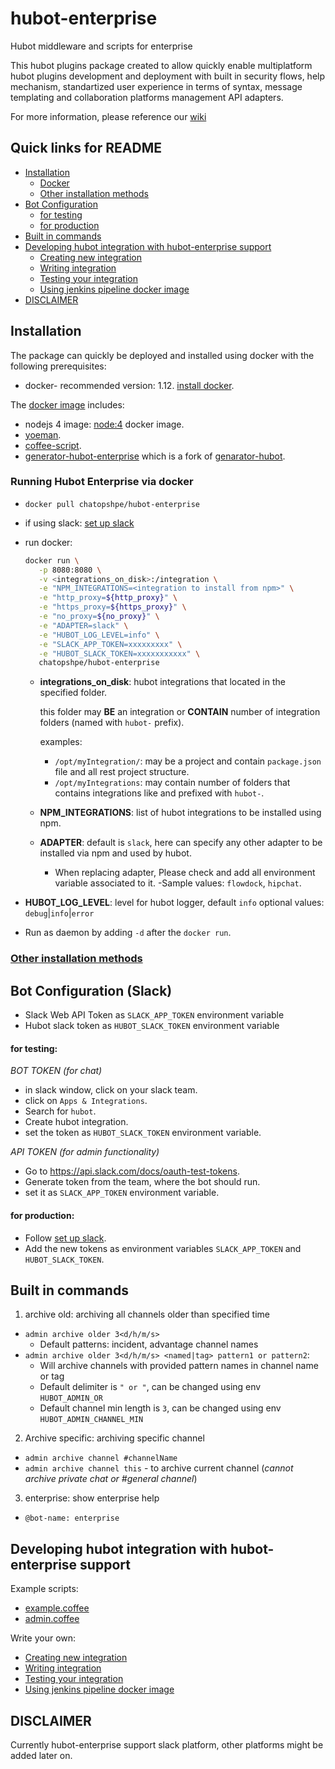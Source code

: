 # hubot-enterprise

Hubot middleware and scripts for enterprise

This hubot plugins package created to allow quickly enable multiplatform hubot plugins development and deployment with built in 
security flows, help mechanism, standartized user experience in terms of syntax, message templating and collaboration platforms management API adapters.

For more information, please reference our [wiki](https://github.com/eedevops/hubot-enterprise/wiki)

## Quick links for README
- [Installation](#installation)
  - [Docker](#running-hubot-enterprise-via-docker)
  - [Other installation methods](https://github.com/eedevops/hubot-enterprise/wiki/bootstrap)
- [Bot Configuration](#bot-configuration-slack)
  - [for testing](#for-testing)
  - [for production](https://github.com/eedevops/hubot-enterprise/wiki/slack#app-configuration)
- [Built in commands](#built-in-commands)
- [Developing hubot integration with hubot-enterprise support](#developing-hubot-integration-with-hubot-enterprise-support)
  - [Creating new integration](https://github.com/eedevops/hubot-enterprise/wiki/bootstrap-integration)
  - [Writing integration](https://github.com/eedevops/hubot-enterprise/wiki/api)
  - [Testing your integration](https://github.com/eedevops/hubot-enterprise/wiki/testing)
  - [Using jenkins pipeline docker image](https://github.com/eedevops/hubot-enterprise/wiki/jenkins)
- [DISCLAIMER](#disclaimer)

## Installation

The package can quickly be deployed and installed using docker with the following prerequisites:
- docker- recommended version: 1.12. [install docker](https://docs.docker.com/engine/installation/).

The [docker image](Dockerfile) includes:
  - nodejs 4 image: [node:4](https://hub.docker.com/r/library/node/) docker image.
  - [yoeman](http://yeoman.io/).
  - [coffee-script](http://coffeescript.org/).
  - [generator-hubot-enterprise](https://github.com/eedevops/generator-hubot-enterprise) which is a fork of [genarator-hubot](https://github.com/github/generator-hubot).

### Running Hubot Enterprise via docker
 
- `docker pull chatopshpe/hubot-enterprise`
- if using slack: [set up slack](#slack-web-api-token-generation)
- run docker:
  ```bash
  docker run \
     -p 8080:8080 \
     -v <integrations_on_disk>:/integration \
     -e "NPM_INTEGRATIONS=<integration to install from npm>" \
     -e "http_proxy=${http_proxy}" \
     -e "https_proxy=${https_proxy}" \
     -e "no_proxy=${no_proxy}" \
     -e "ADAPTER=slack" \
     -e "HUBOT_LOG_LEVEL=info" \
     -e "SLACK_APP_TOKEN=xxxxxxxxx" \
     -e "HUBOT_SLACK_TOKEN=xxxxxxxxxxx" \
     chatopshpe/hubot-enterprise
  ```
  - **integrations_on_disk**: hubot integrations that located in the specified folder.

    this folder may **BE** an integration or **CONTAIN** number of integration folders (named with `hubot-` prefix).

    examples:

    - `/opt/myIntegration/`: may be a project and contain `package.json` file and all rest project structure.
    - `/opt/myIntegrations`: may contain number of folders that contains integrations like and prefixed with `hubot-`.

  - **NPM_INTEGRATIONS**: list of hubot integrations to be installed using npm.
  
  - **ADAPTER**: default is `slack`, here can specify any other adapter to be installed via npm and used by hubot.
    - When replacing adapter, Please check and add all environment variable associated to it.
	  -Sample values: `flowdock`, `hipchat`.

 - **HUBOT_LOG_LEVEL**: level for hubot logger, default `info` optional values: `debug`|`info`|`error`
 - Run as daemon by adding `-d` after the `docker run`.

### [Other installation methods](https://github.com/eedevops/hubot-enterprise/wiki/bootstrap)

## Bot Configuration (Slack)
 - Slack Web API Token as `SLACK_APP_TOKEN` environment variable
 - Hubot slack token as `HUBOT_SLACK_TOKEN` environment variable

#### for testing:

*BOT TOKEN (for chat)*
- in slack window, click on your slack team.
- click on `Apps & Integrations`.
- Search for `hubot`.
- Create hubot integration.
- set the token as `HUBOT_SLACK_TOKEN` environment variable.

*API TOKEN (for admin functionality)*
- Go to https://api.slack.com/docs/oauth-test-tokens.
- Generate token from the team, where the bot should run.
- set it as `SLACK_APP_TOKEN` environment variable.

#### for production:

- Follow [set up slack](https://github.com/eedevops/hubot-enterprise/wiki/slack#app-configuration).
- Add the new tokens as environment variables `SLACK_APP_TOKEN` and `HUBOT_SLACK_TOKEN`.

## Built in commands

1. archive old: archiving all channels older than specified time
  * `admin archive older 3<d/h/m/s>`
    - Default patterns: incident, advantage channel names
  * `admin archive older 3<d/h/m/s> <named|tag> pattern1 or pattern2`:
    - Will archive channels with provided pattern names in channel name or tag
    - Default delimiter is `" or "`, can be changed using env `HUBOT_ADMIN_OR`
    - Default channel min length is `3`, can be changed using env `HUBOT_ADMIN_CHANNEL_MIN`
2. Archive specific: archiving specific channel
  * `admin archive channel #channelName`
  * `admin archive channel this` - to archive current channel
  (_cannot archive private chat or #general channel_)
3. enterprise: show enterprise help
  * `@bot-name: enterprise`

## Developing hubot integration with hubot-enterprise support

Example scripts:

- [example.coffee](example/example.coffee)
- [admin.coffee](src/admin.coffee)

Write your own:
  - [Creating new integration](https://github.com/eedevops/hubot-enterprise/wiki/bootstrap-integration)
  - [Writing integration](https://github.com/eedevops/hubot-enterprise/wiki/api)
  - [Testing your integration](https://github.com/eedevops/hubot-enterprise/wiki/testing)
  - [Using jenkins pipeline docker image](https://github.com/eedevops/hubot-enterprise/wiki/jenkins)

## DISCLAIMER

Currently hubot-enterprise support slack platform, other platforms might be added later on.
